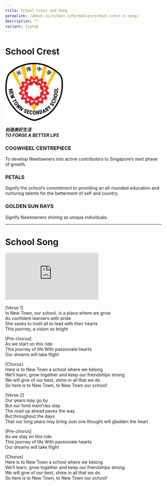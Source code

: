 ```yaml
---
title: School Crest and Song
permalink: /about-us/school-information/school-crest-n-song/
description: ""
variant: tiptap
---
```

<h1>School Crest</h1>
<div class="isomer-image-wrapper">
<img style="width: 37%;" height="auto" width="100%" src="/images/School%20Crest/ntss%20crest%20(transparent%20bg).png">
</div>
<p><strong><em>创造美好生活</em></strong> 
<br><strong><em>TO FORGE A BETTER LIFE</em></strong>
</p>
<h3>COGWHEEL CENTREPIECE</h3>
<p>To develop Newtowners into active contributors to Singapore’s next phase
of growth.</p>
<h3>PETALS</h3>
<p>Signify the school’s commitment to providing an all-rounded education
and nurturing talents for the betterment of self and country.</p>
<h3>GOLDEN SUN RAYS</h3>
<p>Signify Newtowners shining as unique individuals.</p>
<hr>
<h1>School Song</h1>
<div class="iframe-wrapper">
<iframe allowfullscreen="true" frameborder="0" src="https://www.youtube.com/embed/Lp96bcjcWo4?si=lF9wQOFvXbzknQT2"></iframe>
</div>
<p>[Verse 1]
<br>In New Town, our school, is a place where we grow
<br>As confident learners with pride
<br>She seeks to instil all to lead with their hearts
<br>This journey, a vision so bright</p>
<p>[Pre-chorus]
<br>As we start on this ride
<br>This journey of life With passionate hearts
<br>Our dreams will take flight</p>
<p>[Chorus]
<br>Here is to New Town a school where we belong
<br>We’ll learn, grow together and keep our friendships strong
<br>We will give of our best, shine in all that we do
<br>So here is to New Town, to New Town our school!</p>
<p>[Verse 2]
<br>Our years may go by
<br>But our fond mem’ries stay
<br>The road up ahead paves the way
<br>But throughout the days
<br>That our long years may bring Just one thought will gladden the heart</p>
<p>[Pre-chorus]
<br>As we stay on this ride
<br>This journey of life With passionate hearts
<br>Our dreams will take flight</p>
<p>[Chorus]
<br>Here is to New Town a school where we belong
<br>We’ll learn, grow together and keep our friendships strong
<br>We will give of our best, shine in all that we do
<br>So here is to New Town, to New Town our school!</p>
<p></p>